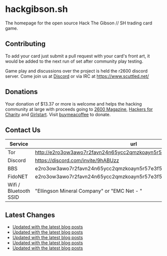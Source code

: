 # hackgibson.sh
The homepage for the open source Hack The Gibson // SH trading card game.


## Contributing

To add your card just submit a pull request with your card's front art, it would be added to the next run of set after community play testing.

Game play and discussions over the project is held the r2600 discord server. Come join us at [Discord](https://discord.com/invite/9hABUzz) or via IRC at https://www.scuttled.net/


## Donations

Your donation of $13.37 or more is welcome and helps the hacking community at large with proceeds going to [2600 Magazine](https://2600.com/), [Hackers for Charity](https://hackersforcharity.org) and [Girlstart](https://girlstart.org).  Visit [buymeacoffee](https://www.buymeacoffee.com/hackgibson.sh) to donate.


## Contact Us

Service | url
-|-
Tor | http://e2ro3ow3awo7r2favn24n65ycc2qmzkoayn5r57e3f56nvjwdcgg32ad.onion
Discord | https://discord.com/invite/9hABUzz
BBS | e2ro3ow3awo7r2favn24n65ycc2qmzkoayn5r57e3f56nvjwdcgg32ad.onion:23
FidoNET | e2ro3ow3awo7r2favn24n65ycc2qmzkoayn5r57e3f56nvjwdcgg32ad.onion:24554
Wifi / Bluetooth SSID | "Ellingson Mineral Company" or "EMC Net - <fidonet address>"

## Latest Changes
<!-- BLOG-POST-LIST:START -->
- [Updated with the latest blog posts](https://github.com/DFW2600/hackgibson.sh/commit/c899133e1ab196695737ba57a9cdbd75d9abf056)
- [Updated with the latest blog posts](https://github.com/DFW2600/hackgibson.sh/commit/d6f3808537bbf34079d94c0143a7a86283732b43)
- [Updated with the latest blog posts](https://github.com/DFW2600/hackgibson.sh/commit/fcb1c04b9add4a03eeba72d9a982fbf0ef816876)
- [Updated with the latest blog posts](https://github.com/DFW2600/hackgibson.sh/commit/9c994f84f8c4b9e3e01665bff6c36e2d39fb82fc)
- [Updated with the latest blog posts](https://github.com/DFW2600/hackgibson.sh/commit/f576482bc43b4968bfaef4adbcc9ac52ee436ce5)
<!-- BLOG-POST-LIST:END -->
